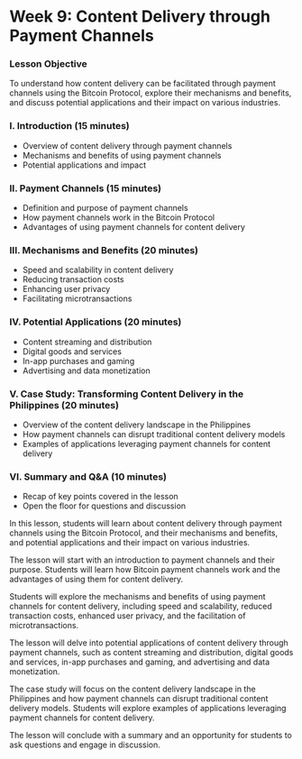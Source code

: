 # Week 9: Content Delivery through Payment Channels

### Lesson Objective

To understand how content delivery can be facilitated through payment channels using the Bitcoin Protocol, explore their mechanisms and benefits, and discuss potential applications and their impact on various industries.&#x20;

### I. Introduction (15 minutes)&#x20;

* Overview of content delivery through payment channels&#x20;
* Mechanisms and benefits of using payment channels&#x20;
* Potential applications and impact&#x20;

### II. Payment Channels (15 minutes)&#x20;

* Definition and purpose of payment channels&#x20;
* How payment channels work in the Bitcoin Protocol&#x20;
* Advantages of using payment channels for content delivery&#x20;

### III. Mechanisms and Benefits (20 minutes)&#x20;

* Speed and scalability in content delivery&#x20;
* Reducing transaction costs&#x20;
* Enhancing user privacy&#x20;
* Facilitating microtransactions&#x20;

### IV. Potential Applications (20 minutes)&#x20;

* Content streaming and distribution&#x20;
* Digital goods and services&#x20;
* In-app purchases and gaming&#x20;
* Advertising and data monetization&#x20;

### V. Case Study: Transforming Content Delivery in the Philippines (20 minutes)&#x20;

* Overview of the content delivery landscape in the Philippines&#x20;
* How payment channels can disrupt traditional content delivery models&#x20;
* Examples of applications leveraging payment channels for content delivery&#x20;

### VI. Summary and Q\&A (10 minutes)&#x20;

* Recap of key points covered in the lesson&#x20;
* Open the floor for questions and discussion&#x20;

&#x20;&#x20;

In this lesson, students will learn about content delivery through payment channels using the Bitcoin Protocol, and their mechanisms and benefits, and potential applications and their impact on various industries.&#x20;

The lesson will start with an introduction to payment channels and their purpose. Students will learn how Bitcoin payment channels work and the advantages of using them for content delivery.&#x20;

Students will explore the mechanisms and benefits of using payment channels for content delivery, including speed and scalability, reduced transaction costs, enhanced user privacy, and the facilitation of microtransactions.&#x20;

The lesson will delve into potential applications of content delivery through payment channels, such as content streaming and distribution, digital goods and services, in-app purchases and gaming, and advertising and data monetization.&#x20;

The case study will focus on the content delivery landscape in the Philippines and how payment channels can disrupt traditional content delivery models. Students will explore examples of applications leveraging payment channels for content delivery.&#x20;

The lesson will conclude with a summary and an opportunity for students to ask questions and engage in discussion.&#x20;
